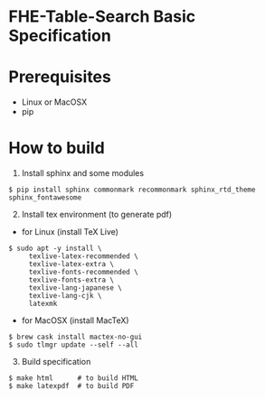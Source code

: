 # FHE-Table-Search Basic Specification

# Prerequisites
* Linux or MacOSX
* pip

# How to build
1. Install sphinx and some modules
```
$ pip install sphinx commonmark recommonmark sphinx_rtd_theme sphinx_fontawesome
```
2. Install tex environment (to generate pdf)
  * for Linux (install TeX Live)
  ```
  $ sudo apt -y install \
       texlive-latex-recommended \
       texlive-latex-extra \
       texlive-fonts-recommended \
       texlive-fonts-extra \
       texlive-lang-japanese \
       texlive-lang-cjk \
       latexmk
  ```
  * for MacOSX (install MacTeX)
  ```
  $ brew cask install mactex-no-gui
  $ sudo tlmgr update --self --all
  ```
3. Build specification
```
$ make html      # to build HTML
$ make latexpdf  # to build PDF
```
